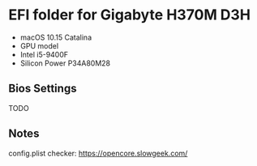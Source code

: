 # EFI folder for Gigabyte H370M D3H

- macOS 10.15 Catalina
- GPU model
- Intel i5-9400F
- Silicon Power P34A80M28


## Bios Settings

TODO

## Notes

config.plist checker: https://opencore.slowgeek.com/
